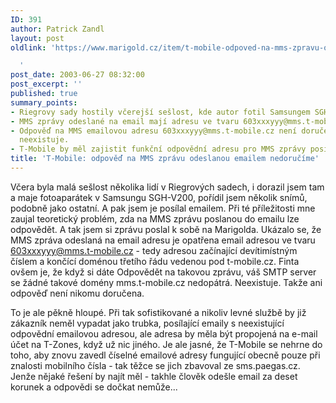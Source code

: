 ```yaml
---
ID: 391
author: Patrick Zandl
layout: post
oldlink: 'https://www.marigold.cz/item/t-mobile-odpoved-na-mms-zpravu-odeslanou-emailem-nedorucime

  '
post_date: 2003-06-27 08:32:00
post_excerpt: ''
published: true
summary_points:
- Riegrovy sady hostily včerejší sešlost, kde autor fotil Samsungem SGH-V200.
- MMS zprávy odeslané na email mají adresu ve tvaru 603xxxyyy@mms.t-mobile.cz.
- Odpověď na MMS emailovou adresu 603xxxyyy@mms.t-mobile.cz není doručena, doména
  neexistuje.
- T-Mobile by měl zajistit funkční odpovědní adresu pro MMS zprávy posílané emailem.
title: 'T-Mobile: odpověď na MMS zprávu odeslanou emailem nedoručíme'
---
```


<p>
Včera byla malá sešlost několika lidí v Riegrových sadech, i dorazil jsem tam a maje fotoaparátek v Samsungu SGH-V200, pořídil jsem několik snímů, podobně jako ostatní. A pak jsem je posílal emailem. Při té příležitosti mne zaujal teoretický problém, zda na MMS zprávu poslanou do emailu lze odpovědět. A tak jsem si zprávu poslal k sobě na Marigolda. Ukázalo se, že MMS zpráva odeslaná na email adresu je opatřena email adresou ve tvaru <A href="mailto:603xxxyyy@mms.t-mobile.cz">603xxxyyy@mms.t-mobile.cz</A> - tedy adresou začínající devítimístným číslem a končící doménou třetího řádu vedenou pod t-mobile.cz. Finta ovšem je, že když si dáte Odpovědět na takovou zprávu, váš SMTP server se žádné takové domény mms.t-mobile.cz nedopátrá. Neexistuje. Takže ani odpověď není nikomu doručena. </p>

<p>
To je ale pěkně hloupé. Při tak sofistikované a nikoliv levné službě by již zákazník neměl vypadat jako trubka, posílající emaily s neexistující odpovědní emailovou adresou, ale adresa by měla být propojená na e-mail účet na T-Zones, když už nic jiného. Je ale jasné, že T-Mobile se nehrne do toho, aby znovu zavedl číselné emailové adresy fungující obecně pouze při znalosti mobilního čísla - tak těžce se jich zbavoval ze sms.paegas.cz. Jenže nějaké řešení by najít měl - takhle člověk odešle email za deset korunek a odpovědi se dočkat nemůže...</p>